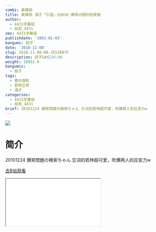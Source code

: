 ```yaml
---
combi: 奥黛丽
title: 奥黛丽 漫才「引退」@2010 爆笑问题的检索酱
author:
  - 4431字幕组
  - 叔叔_4431
zmz: 4431字幕组
publishdate: '2001-01-03'
bangumi: 段子
date: '2018-11-08'
slug: 2018-11-08-NA-35530875
description: 段子&#8226;NA
weight: 18892.0
bangumis:
  - 段子
tags:
  - 春日俊彰
  - 若林正恭
  - 漫才
categories:
  - 4431字幕组
  - 叔叔_4431
brief: 20101224 爆笑問題の検索ちゃん 忘词的若林超可爱，吹爆两人的应变力w
---
```

![](https://i.imgur.com/vMmzQg7.jpg)
# 简介  
20101224 爆笑問題の検索ちゃん
忘词的若林超可爱，吹爆两人的应变力w  

[去B站观看](https://www.bilibili.com/video/av35530875/)
<div class ="resp-container"><iframe class="testiframe" src="//player.bilibili.com/player.html?aid=35530875"", scrolling="no", allowfullscreen="true" > </iframe></div> 
